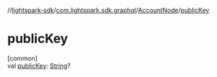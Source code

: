 //[lightspark-sdk](../../../index.md)/[com.lightspark.sdk.graphql](../index.md)/[AccountNode](index.md)/[publicKey](public-key.md)

# publicKey

[common]\
val [publicKey](public-key.md): [String](https://kotlinlang.org/api/latest/jvm/stdlib/kotlin/-string/index.html)?
